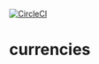 [![CircleCI](https://circleci.com/gh/alx741/currencies.svg?style=svg)](https://circleci.com/gh/alx741/currencies)

# currencies
